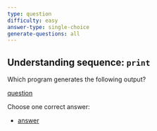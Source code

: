 ```yaml
---
type: question
difficulty: easy
answer-type: single-choice
generate-questions: all
---
```


## Understanding sequence: `print`

Which program generates the following output?

[question](q-banana.txtar "evy:text")

Choose one correct answer:

- [answer](q-banana.txtar "evy:source")
